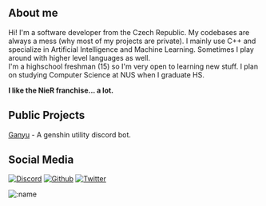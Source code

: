 ## About me

Hi! I'm a software developer from the Czech Republic. My codebases are always a mess (why most of my projects are private). I mainly use C++ and specialize in Artificial Intelligence and Machine Learning. Sometimes I play around with higher level languages as well.<br>
I'm a highschool freshman (15) so I'm very open to learning new stuff. I plan on studying Computer Science at NUS when I graduate HS.  

<b>I like the NieR franchise... a lot.</b>

## Public Projects
[Ganyu](https://github.com/AMEXif/ganyu-bot) - A genshin utility discord bot.

## Social Media
[![Discord](https://img.shields.io/badge/discord-%237289DA.svg?&logo=discord&style=for-the-badge&logoColor=white)](https://discord.com/users/970732687763599400)
[![Github](https://img.shields.io/badge/github-%23333333.svg?&logo=github&style=for-the-badge&logoColor=white)](https://github.com/AMEXif)
[![Twitter](https://img.shields.io/badge/twitter-%231C9CEA.svg?&logo=twitter&style=for-the-badge&logoColor=white)](https://twitter.com/marceleenuh)

![:name](https://count.getloli.com/get/@AMEXif?theme=asoul)
